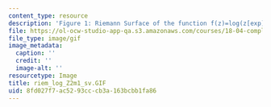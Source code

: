 ```yaml
---
content_type: resource
description: 'Figure 1: Riemann Surface of the function f(z)=log(z[exp]2-1)'
file: https://ol-ocw-studio-app-qa.s3.amazonaws.com/courses/18-04-complex-variables-with-applications-fall-1999/8fd027f7ac5293cccb3a163bcbb1fa86_riem_log_Z2m1_sv.GIF
file_type: image/gif
image_metadata:
  caption: ''
  credit: ''
  image-alt: ''
resourcetype: Image
title: riem_log_Z2m1_sv.GIF
uid: 8fd027f7-ac52-93cc-cb3a-163bcbb1fa86
---
```

